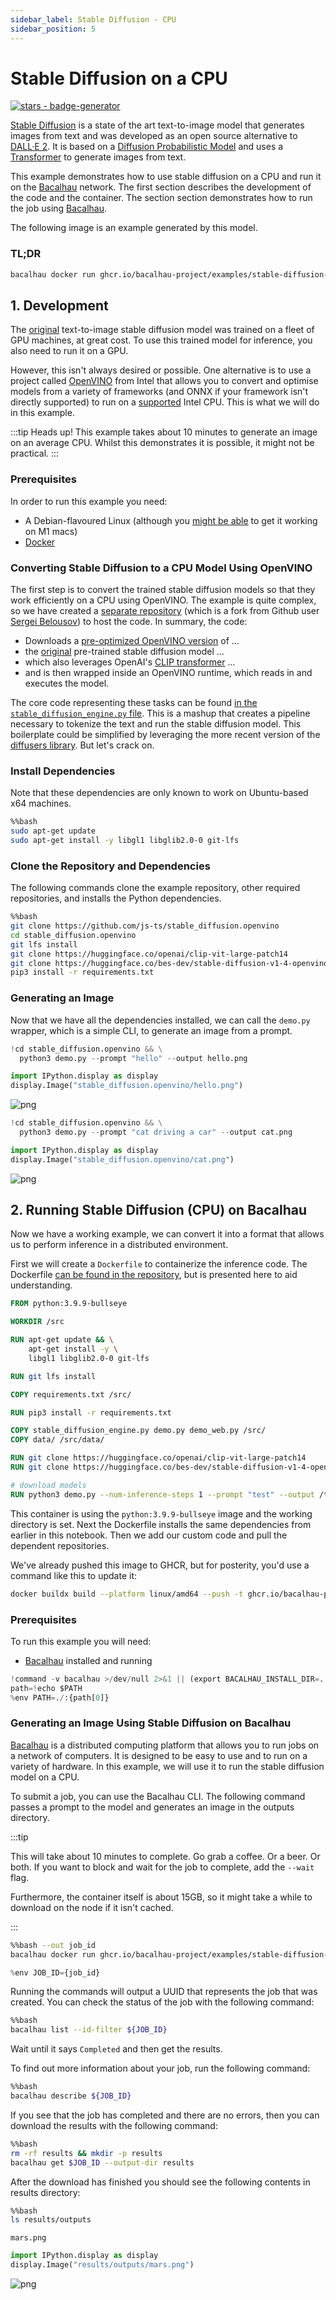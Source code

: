 ```yaml
---
sidebar_label: Stable Diffusion - CPU
sidebar_position: 5
---
```

# Stable Diffusion on a CPU

[![stars - badge-generator](https://img.shields.io/github/stars/bacalhau-project/bacalhau?style=social)](https://github.com/bacalhau-project/bacalhau)

[Stable Diffusion](https://github.com/CompVis/stable-diffusion) is a state of the art text-to-image model that generates images from text and was developed as an open source alternative to [DALL·E 2](https://openai.com/dall-e-2/). It is based on a [Diffusion Probabilistic Model](https://arxiv.org/abs/2102.09672) and uses a [Transformer](https://arxiv.org/abs/1706.03762) to generate images from text.

This example demonstrates how to use stable diffusion on a CPU and run it on the [Bacalhau](https://www.bacalhau.org/) network. The first section describes the development of the code and the container. The section section demonstrates how to run the job using [Bacalhau](https://www.bacalhau.org/).

The following image is an example generated by this model.

### TL;DR

```bash
bacalhau docker run ghcr.io/bacalhau-project/examples/stable-diffusion-cpu:0.0.1 -- python demo.py --prompt "cod in space" --output ../outputs/cod.png
```



## 1. Development

The [original](https://github.com/CompVis/stable-diffusion) text-to-image stable diffusion model was trained on a fleet of GPU machines, at great cost. To use this trained model for inference, you also need to run it on a GPU.

However, this isn't always desired or possible. One alternative is to use a project called [OpenVINO](https://docs.openvino.ai/latest/index.html) from Intel that allows you to convert and optimise models from a variety of frameworks (and ONNX if your framework isn't directly supported) to run on a [supported](https://docs.openvino.ai/latest/openvino_docs_OV_UG_Working_with_devices.html) Intel CPU. This is what we will do in this example.

:::tip
Heads up! This example takes about 10 minutes to generate an image on an average CPU. Whilst this demonstrates it is possible, it might not be practical.
:::

### Prerequisites

In order to run this example you need:

* A Debian-flavoured Linux (although you [might be able](https://github.com/bfirsh/stable-diffusion/tree/apple-silicon-mps-support) to get it working on M1 macs)
* [Docker](https://docs.docker.com/get-docker/)


### Converting Stable Diffusion to a CPU Model Using OpenVINO

The first step is to convert the trained stable diffusion models so that they work efficiently on a CPU using OpenVINO. The example is quite complex, so we have created a [separate repository](https://github.com/js-ts/stable_diffusion.openvino) (which is a fork from Github user [Sergei Belousov](https://github.com/bes-dev/stable_diffusion.openvino)) to host the code. In summary, the code:

* Downloads a [pre-optimized OpenVINO version](https://huggingface.co/bes-dev/stable-diffusion-v1-4-openvino) of ...
* the [original](https://huggingface.co/CompVis/stable-diffusion-v1-4) pre-trained stable diffusion model ...
* which also leverages OpenAI's [CLIP transformer](https://huggingface.co/openai/clip-vit-large-patch14) ...
* and is then wrapped inside an OpenVINO runtime, which reads in and executes the model.

The core code representing these tasks can be found [in the `stable_diffusion_engine.py` file](https://github.com/js-ts/stable_diffusion.openvino/blob/master/stable_diffusion_engine.py). This is a mashup that creates a pipeline necessary to tokenize the text and run the stable diffusion model. This boilerplate could be simplified by leveraging the more recent version of the [diffusers library](https://github.com/huggingface/diffusers). But let's crack on.

### Install Dependencies

Note that these dependencies are only known to work on Ubuntu-based x64 machines.


```bash
%%bash
sudo apt-get update
sudo apt-get install -y libgl1 libglib2.0-0 git-lfs
```

### Clone the Repository and Dependencies

The following commands clone the example repository, other required repositories, and installs the Python dependencies.


```bash
%%bash
git clone https://github.com/js-ts/stable_diffusion.openvino
cd stable_diffusion.openvino
git lfs install
git clone https://huggingface.co/openai/clip-vit-large-patch14
git clone https://huggingface.co/bes-dev/stable-diffusion-v1-4-openvino
pip3 install -r requirements.txt
```

### Generating an Image

Now that we have all the dependencies installed, we can call the `demo.py` wrapper, which is a simple CLI, to generate an image from a prompt.


```python
!cd stable_diffusion.openvino && \
  python3 demo.py --prompt "hello" --output hello.png
```


```python
import IPython.display as display
display.Image("stable_diffusion.openvino/hello.png")
```




    
![png](index_files/index_8_0.png)
    




```python
!cd stable_diffusion.openvino && \
  python3 demo.py --prompt "cat driving a car" --output cat.png
```


```python
import IPython.display as display
display.Image("stable_diffusion.openvino/cat.png")
```




    
![png](index_files/index_10_0.png)
    



## 2. Running Stable Diffusion (CPU) on Bacalhau

Now we have a working example, we can convert it into a format that allows us to perform inference in a distributed environment.

First we will create a `Dockerfile` to containerize the inference code. The Dockerfile [can be found in the repository](https://github.com/js-ts/stable_diffusion.openvino/blob/master/Dockerfile), but is presented here to aid understanding.

```Dockerfile
FROM python:3.9.9-bullseye

WORKDIR /src

RUN apt-get update && \
    apt-get install -y \
    libgl1 libglib2.0-0 git-lfs

RUN git lfs install

COPY requirements.txt /src/

RUN pip3 install -r requirements.txt

COPY stable_diffusion_engine.py demo.py demo_web.py /src/
COPY data/ /src/data/

RUN git clone https://huggingface.co/openai/clip-vit-large-patch14
RUN git clone https://huggingface.co/bes-dev/stable-diffusion-v1-4-openvino

# download models
RUN python3 demo.py --num-inference-steps 1 --prompt "test" --output /tmp/test.jpg
```

This container is using the `python:3.9.9-bullseye` image and the working directory is set. Next the Dockerfile installs the same dependencies from earlier in this notebook. Then we add our custom code and pull the dependent repositories.

We've already pushed this image to GHCR, but for posterity, you'd use a command like this to update it:

```bash
docker buildx build --platform linux/amd64 --push -t ghcr.io/bacalhau-project/examples/stable-diffusion-cpu:0.0.1 .
```

### Prerequisites

To run this example you will need:

* [Bacalhau](https://www.bacalhau.org/) installed and running


```python
!command -v bacalhau >/dev/null 2>&1 || (export BACALHAU_INSTALL_DIR=.; curl -sL https://get.bacalhau.org/install.sh | bash)
path=!echo $PATH
%env PATH=./:{path[0]}
```

### Generating an Image Using Stable Diffusion on Bacalhau

[Bacalhau](https://www.bacalhau.org/) is a distributed computing platform that allows you to run jobs on a network of computers. It is designed to be easy to use and to run on a variety of hardware. In this example, we will use it to run the stable diffusion model on a CPU.

To submit a job, you can use the Bacalhau CLI. The following command passes a prompt to the model and generates an image in the outputs directory.

:::tip

This will take about 10 minutes to complete. Go grab a coffee. Or a beer. Or both. If you want to block and wait for the job to complete, add the `--wait` flag.

Furthermore, the container itself is about 15GB, so it might take a while to download on the node if it isn't cached.

:::


```bash
%%bash --out job_id
bacalhau docker run ghcr.io/bacalhau-project/examples/stable-diffusion-cpu:0.0.1 --id-only -- python demo.py --prompt "First Humans On Mars" --output ../outputs/mars.png
```


```python
%env JOB_ID={job_id}
```


Running the commands will output a UUID that represents the job that was created. You can check the status of the job with the following command:



```bash
%%bash
bacalhau list --id-filter ${JOB_ID}
```


Wait until it says `Completed` and then get the results.

To find out more information about your job, run the following command:


```bash
%%bash
bacalhau describe ${JOB_ID}
```

If you see that the job has completed and there are no errors, then you can download the results with the following command:


```bash
%%bash
rm -rf results && mkdir -p results
bacalhau get $JOB_ID --output-dir results
```

After the download has finished you should 
see the following contents in results directory:


```bash
%%bash
ls results/outputs
```

    mars.png



```python
import IPython.display as display
display.Image("results/outputs/mars.png")
```




    
![png](index_files/index_24_0.png)
    


